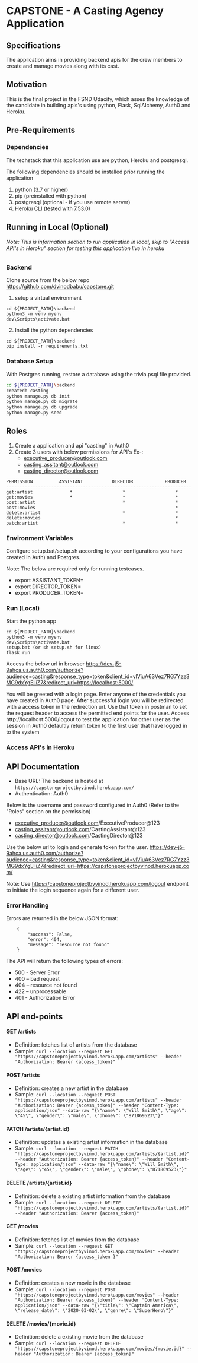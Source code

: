# CAPSTONE - A Casting Agency Application

## Specifications

The application aims in providing backend apis for the crew members to create and manage movies along with its cast.


## Motivation
This is the final project in the FSND Udacity, which asses the knowledge of the candidate in building apis's using python, Flask, SqlAlchemy, Auth0 and Heroku.

## Pre-Requirements
### Dependencies
The techstack that this application use are python, Heroku and postgresql.

The following dependencies should be installed prior running the application
1. python (3.7 or higher)
2. pip (preinstalled with python)
3. postgresql (optional - if you use remote server)
4. Heroku CLI (tested with 7.53.0)

## Running in Local (Optional)

###### Note: This is information section to run application in local, skip to "Access API's in Heroku" section for testing this application live in heroku

### Backend

Clone source from the below repo
https://github.com/dvinodbabu/capstone.git

1. setup a virtual environment
```
cd ${PROJECT_PATH}\backend
python3 -m venv myenv
dev\Scripts\activate.bat
```
2. Install the python dependencies
```
cd ${PROJECT_PATH}\backend
pip install -r requirements.txt
```

### Database Setup

With Postgres running, restore a database using the trivia.psql file provided. 

```bash
cd ${PROJECT_PATH}\backend
createdb casting
python manage.py db init
python manage.py db migrate
python manage.py db upgrade
python manage.py seed
```
## Roles 
1. Create a application and api "casting" in Auth0
2. Create 3 users with below permissions for API's
 Ex-:
    * executive_producer@outlook.com
    * casting_assitant@outlook.com
    * casting_director@outlook.com
```
PERMISSION          ASSISTANT           DIRECTOR            PRODUCER 
----------------------------------------------------------------------   
get:artist              *                   *                   *
get:movies              *                   *                   *
post:artist                                 *                   *
post:movies                                                     *
delete:artist                               *                   *
delete:movies                                                   *
patch:artist                                *                   * 
```

### Environment Variables

Configure setup.bat/setup.sh according to your configurations you have created in Auth) and Postgres.

Note: The below are required only for running testcases.
* export ASSISTANT_TOKEN=
* export DIRECTOR_TOKEN=
* export PRODUCER_TOKEN= 

### Run (Local)
Start the python app
```
cd ${PROJECT_PATH}\backend
python3 -m venv myenv
dev\Scripts\activate.bat
setup.bat (or sh setup.sh for linux)
flask run
```
Access the below url in browser
https://dev-j5-9ahca.us.auth0.com/authorize?audience=casting&response_type=token&client_id=vlViuA63Vez7RG7Yzz3MG9dxYgEliiZ7&redirect_uri=https://localhost:5000/

You will be greeted with a login page. Enter anyone of the credentials you have created in Auth0 page.
After successful login you will be redirected with a access token in the redirection url.
Use that token in postman to set the request header to access the permitted end points for the user.
Access http://localhost:5000/logout to test the application for other user as the session in Auth0 defaultly return token to the first user that have logged in to the system

### Access API's in Heroku


## API Documentation

* Base URL: The backend is hosted at `https://capstoneprojectbyvinod.herokuapp.com/`
* Authentication: Auth0

Below is the username and password configured in Auth0 (Refer to the "Roles" section on the permission)
* executive_producer@outlook.com/ExecutiveProducer@123
* casting_assitant@outlook.com/CastingAssistant@123
* casting_director@outlook.com/CastingDirector@123

Use the below url to login and generate token for the user.
https://dev-j5-9ahca.us.auth0.com/authorize?audience=casting&response_type=token&client_id=vlViuA63Vez7RG7Yzz3MG9dxYgEliiZ7&redirect_uri=https://capstoneprojectbyvinod.herokuapp.com/

Note: Use https://capstoneprojectbyvinod.herokuapp.com/logout endpoint to initiate the login sequence again for a different user.

### Error Handling

Errors are returned in the below JSON format:
```
    {
        "success": False,
        "error": 404,
        "message": "resource not found"
    }
```
The API will return the following types of errors:

* 500 - Server Error
* 400 – bad request
* 404 – resource not found
* 422 – unprocessable
* 401 - Authorization Error

## API end-points

#### GET /artists
* Definition: fetches list of artists from the database
* Sample: `curl --location --request GET "https://capstoneprojectbyvinod.herokuapp.com/artists" --header "Authorization: Bearer {access_token}"`<br>


#### POST /artists
* Definition: creates a new artist in the database
* Sample: `curl --location --request POST "https://capstoneprojectbyvinod.herokuapp.com/artists" --header "Authorization: Bearer {access_token}" --header "Content-Type: application/json" --data-raw "{\"name\": \"Will Smith\", \"age\": \"45\", \"gender\": \"male\", \"phone\": \"871869523\"}"`<br>


#### PATCH /artists/{artist.id}
* Definition: updates a existing artist information in the database
* Sample: `curl --location --request PATCH "https://capstoneprojectbyvinod.herokuapp.com/artists/{artist.id}" --header "Authorization: Bearer {access_token}" --header "Content-Type: application/json" --data-raw "{\"name\": \"Will Smith\", \"age\": \"45\", \"gender\": \"male\", \"phone\": \"871869523\"}"`<br>


#### DELETE /artists/{artist.id}
* Definition: delete a existing artist information from the database
* Sample: `curl --location --request DELETE "https://capstoneprojectbyvinod.herokuapp.com/artists/{artist.id}" --header "Authorization: Bearer {access_token}"`<br>


#### GET /movies
* Definition: fetches list of movies from the database
* Sample: `curl --location --request GET "https://capstoneprojectbyvinod.herokuapp.com/movies" --header "Authorization: Bearer {access_token }"`<br>


#### POST /movies
* Definition: creates a new movie in the database
* Sample: `curl --location --request POST "https://capstoneprojectbyvinod.herokuapp.com/movies" --header "Authorization: Bearer {access_token}" --header "Content-Type: application/json" --data-raw "{\"title\": \"Captain America\", \"release_date\": \"2020-03-02\", \"genre\": \"SuperHero\"}"`<br>


#### DELETE /movies/{movie.id}
* Definition: delete a existing movie from the database
* Sample: `curl --location --request DELETE "https://capstoneprojectbyvinod.herokuapp.com/movies/{movie.id}" --header "Authorization: Bearer {access_token}"`<br>

